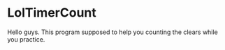 # LolTimerCount
Hello guys.
This program supposed to help you counting the clears while you practice.
